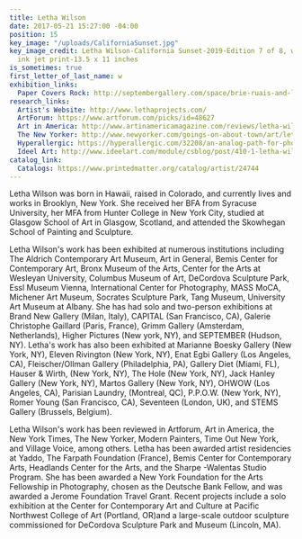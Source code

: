 ```yaml
---
title: Letha Wilson
date: 2017-05-21 15:27:00 -04:00
position: 15
key_image: "/uploads/CaliforniaSunset.jpg"
key_image_credit: Letha Wilson-California Sunset-2019-Edition 7 of 8, with 2AP-archival
  ink jet print-13.5 x 11 inches
is_sometimes: true
first_letter_of_last_name: w
exhibition_links:
  Paper Covers Rock: http://septembergallery.com/space/brie-ruais-and-letha-wilson.html
research_links:
  Artist's Website: http://www.lethaprojects.com/
  ArtForum: https://www.artforum.com/picks/id=48627
  Art in America: http://www.artinamericamagazine.com/reviews/letha-wilson/
  The New Yorker: http://www.newyorker.com/goings-on-about-town/art/letha-wilson-2
  Hyperallergic: https://hyperallergic.com/32208/an-analog-path-for-photography/
  Ideel Art: http://www.ideelart.com/module/csblog/post/410-1-letha-wilson.html
catalog_link:
  Catalogs: https://www.printedmatter.org/catalog/artist/24744
---
```


Letha Wilson was born in Hawaii, raised in Colorado, and currently lives and works in Brooklyn, New York. She received her BFA from Syracuse University, her MFA from Hunter College in New York City, studied at Glasgow School of Art in Glasgow, Scotland, and attended the Skowhegan School of Painting and Sculpture. 

Letha Wilson's work has been exhibited at numerous institutions including The Aldrich Contemporary Art Museum, Art in General, Bemis Center for Contemporary Art, Bronx Museum of the Arts, Center for the Arts at Wesleyan University, Columbus Museum of Art, DeCordova Sculpture Park, Essl Museum Vienna, International Center for Photography, MASS MoCA, Michener Art Museum, Socrates Sculpture Park, Tang Museum, University Art Museum at Albany. She has had solo and two-person exhibitions at Brand New Gallery (Milan, Italy), CAPITAL (San Francisco, CA), Galerie Christophe Gaillard (Paris, France), Grimm Gallery (Amsterdam, Netherlands), Higher Pictures (New york, NY), and SEPTEMBER (Hudson, NY). Letha's work has also been exhibited at Marianne Boesky Gallery (New York, NY), Eleven Rivington (New York, NY), Enat Egbi Gallery (Los Angeles, CA), Fleischer/Ollman Gallery (Philadelphia, PA), Gallery Diet (Miami, FL), Hauser & Wirth, (New York, NY), The Hole (New York, NY), Jack Hanley Gallery (New York, NY), Martos Gallery (New York, NY), OHWOW (Los Angeles, CA), Parisian Laundry, (Montreal, QC), P.P.O.W. (New York, NY), Romer Young (San Francisco, CA), Seventeen (London, UK), and STEMS Gallery (Brussels, Belgium).

Letha Wilson's work has been reviewed in Artforum, Art in America, the New York Times, The New Yorker, Modern Painters, Time Out New York, and Village Voice, among others. Letha has been awarded artist residencies at Yaddo, The Farpath Foundation (France), Bemis Center for Contemporary Arts, Headlands Center for the Arts, and the Sharpe -Walentas Studio Program. She has been awarded a New York Foundation for the Arts Fellowship in Photography, chosen as the Deutsche Bank Fellow, and was awarded a Jerome Foundation Travel Grant. Recent projects include a solo exhibition at the Center for Contemporary Art and Culture at Pacific Northwest College of Art (Portland, OR)and a large-scale outdoor sculpture commissioned for DeCordova Sculpture Park and Museum (Lincoln, MA).
